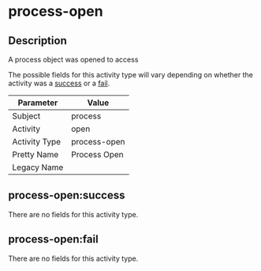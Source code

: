 process-open
============

Description
-----------
A process object was opened to access

The possible fields for this activity type will vary depending on whether the activity was a [success](#process-opensuccess) or a [fail](#process-openfail).

| Parameter     | Value        |
| ------------- | ------------ |
| Subject       | process      |
| Activity      | open         |
| Activity Type | process-open |
| Pretty Name   | Process Open |
| Legacy Name   |              |

process-open:success
--------------------

There are no fields for this activity type.


process-open:fail
-----------------

There are no fields for this activity type.

